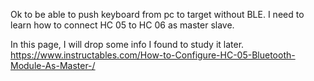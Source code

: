 Ok to be able to push keyboard from pc to target without BLE.
I need to learn how to connect HC 05 to HC 06 as master slave.

In this page, I will drop some info I found to study it later.
https://www.instructables.com/How-to-Configure-HC-05-Bluetooth-Module-As-Master-/
